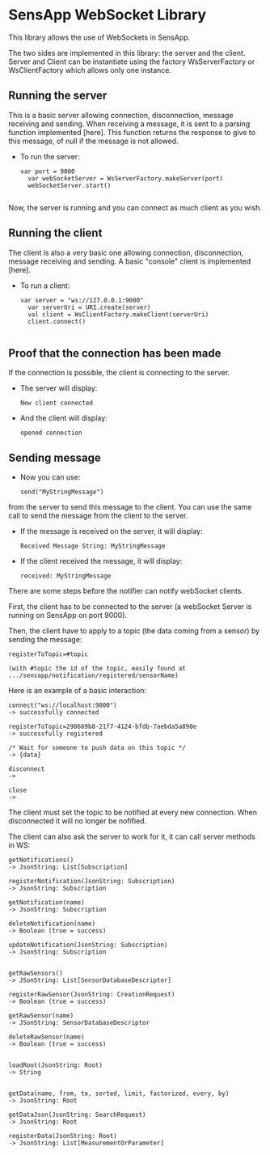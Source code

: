 # SensApp WebSocket Library

This library allows the use of WebSockets in SensApp.

The two sides are implemented in this library: the server and the client.
Server and Client can be instantiate using the factory WsServerFactory or WsClientFactory which allows only one instance.

## Running the server

This is a basic server allowing connection, disconnection, message receiving and sending. When receiving a message, it
is sent to a parsing function implemented [here]. This function returns the response to give to this message, of null
if the message is not allowed.

* To run the server:

    <pre><code>var port = 9000
    var webSocketServer = WsServerFactory.makeServer(port)
    webSocketServer.start()
    </pre></code>

Now, the server is running and you can connect as much client as you wish.

## Running the client

The client is also a very basic one allowing connection, disconnection, message receiving and sending. A basic "console"
client is implemented [here].

* To run a client:

    <pre><code>var server = "ws://127.0.0.1:9000"
    var serverUri = URI.create(server)
    val client = WsClientFactory.makeClient(serverUri)
    client.connect()
    </pre></code>

## Proof that the connection has been made

If the connection is possible, the client is connecting to the server.
* The server will display:

    <pre><code>New client connected</pre></code>

* And the client will display:

    <pre><code>opened connection</pre></code>

## Sending message

* Now you can use:

    <pre><code>send("MyStringMessage")</pre></code>

from the server to send this message to the client. You can use the same call to send the message from the client to
the server.

* If the message is received on the server, it will display:

    <pre><code>Received Message String: MyStringMessage</pre></code>

* If the client received the message, it will display:

    <pre><code>received: MyStringMessage</pre></code>







There are some steps before the notifier can notify webSocket clients.


First, the client has to be connected to the server (a webSocket Server is running on SensApp on port 9000).

Then, the client have to apply to a topic (the data coming from a sensor) by sending the message:

    registerToTopic=#topic

    (with #topic the id of the topic, easily found at .../sensapp/notification/registered/sensorName)

Here is an example of a basic interaction:

    connect("ws://localhost:9000")
    -> successfully connected

    registerToTopic=298669b8-21f7-4124-bfdb-7aebda5a890e
    -> successfully registered

    /* Wait for someone to push data on this topic */
    -> {data}

    disconnect
    ->

    close
    ->


The client must set the topic to be notified at every new connection. When disconnected it will no longer be nofified.

The client can also ask the server to work for it, it can call server methods in WS:

    getNotifications()
    -> JsonString: List[Subscription]

    registerNotification(JsonString: Subscription)
    -> JsonString: Subscription

    getNotification(name)
    -> JsonString: Subscription

    deleteNotification(name)
    -> Boolean (true = success)

    updateNotification(JsonString: Subscription)
    -> JsonString: Subscription


    getRawSensors()
    -> JSonString: List[SensorDatabaseDescriptor]

    registerRawSensor(JsonString: CreationRequest)
    -> Boolean (true = success)

    getRawSensor(name)
    -> JSonString: SensorDatabaseDescriptor

    deleteRawSensor(name)
    -> Boolean (true = success)


    loadRoot(JsonString: Root)
    -> String


    getData(name, from, to, sorted, limit, factorized, every, by)
    -> JsonString: Root

    getDataJson(JsonString: SearchRequest)
    -> JsonString: Root

    registerData(JsonString: Root)
    -> JsonString: List[MeasurementOrParameter]
